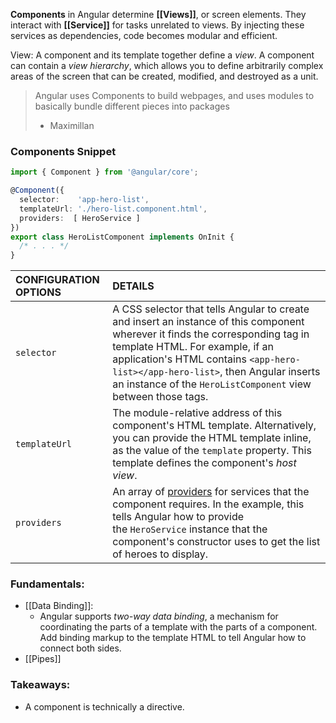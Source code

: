 **Components** in Angular determine **[[Views]]**, or screen elements. They interact with **[[Service]]** for tasks unrelated to views. By injecting these services as dependencies, code becomes modular and efficient. 

View: A component and its template together define a _view_. A component can contain a _view hierarchy_, which allows you to define arbitrarily complex areas of the screen that can be created, modified, and destroyed as a unit.

> Angular uses Components to build webpages, and uses modules to basically bundle different pieces into packages
> - Maximillan 

### Components Snippet

```ts
import { Component } from '@angular/core';

@Component({
  selector:    'app-hero-list',
  templateUrl: './hero-list.component.html',
  providers:  [ HeroService ]
})
export class HeroListComponent implements OnInit {
  /* . . . */
}
```

|CONFIGURATION OPTIONS|DETAILS|
|:--|:--|
|`selector`|A CSS selector that tells Angular to create and insert an instance of this component wherever it finds the corresponding tag in template HTML. For example, if an application's HTML contains `<app-hero-list></app-hero-list>`, then Angular inserts an instance of the `HeroListComponent` view between those tags.|
|`templateUrl`|The module-relative address of this component's HTML template. Alternatively, you can provide the HTML template inline, as the value of the `template` property. This template defines the component's _host view_.|
|`providers`|An array of [providers](https://angular.io/guide/glossary#provider) for services that the component requires. In the example, this tells Angular how to provide the `HeroService` instance that the component's constructor uses to get the list of heroes to display.|


### Fundamentals:

* [[Data Binding]]: 
	* Angular supports _two-way data binding_, a mechanism for coordinating the parts of a template with the parts of a component. Add binding markup to the template HTML to tell Angular how to connect both sides.
* [[Pipes]]

### Takeaways:
* A component is technically a directive.